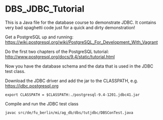 # DBS_JDBC_Tutorial

This is a Java file for the database course to demonstrate JDBC. It contains very bad spaghetti code just for a quick and dirty demonstration!

Get a PostgreSQL up and running:
https://wiki.postgresql.org/wiki/PostgreSQL_For_Development_With_Vagrant

Do the first two chapters of the PostgreSQL tutorial:
http://www.postgresql.org/docs/9.4/static/tutorial.html

Now you have the database schema and the data that is used in the JDBC test class.

Download the JDBC driver and add the jar to the CLASSPATH, e.g.
https://jdbc.postgresql.org
```shell
export CLASSPATH = $CLASSPATH:./postgresql-9.4-1201.jdbc41.jar
```

Compile and run the JDBC test class
```shell
javac src/de/fu_berlin/mi/ag_db/dbs/tutjdbc/DBSConTest.java
```
